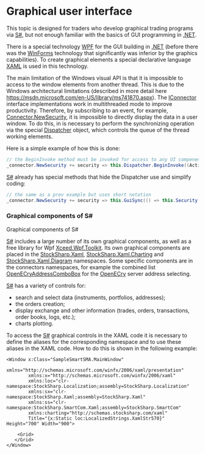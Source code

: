 # Graphical user interface

This topic is designed for traders who develop graphical trading programs via [S\#](StockSharpAbout.md), but not enough familiar with the basics of GUI programming in [.NET](https://en.wikipedia.org/wiki/.NET_Framework).

There is a special technology [WPF](https://en.wikipedia.org/wiki/Windows_Presentation_Foundation) for the GUI building in [.NET](https://en.wikipedia.org/wiki/.NET_Framework) (before there was the [WinForms](https://en.wikipedia.org/wiki/WinForms) technology that significantly was inferior by the graphics capabilities). To create graphical elements a special declarative language [XAML](https://msdn.microsoft.com/library/hh700354.aspx) is used in this technology.

The main limitation of the Windows visual API is that it is impossible to access to the window elements from another thread. This is due to the Windows architectural limitations (described in more detail here [https:\/\/msdn.microsoft.com\/en\-US\/library\/ms741870.aspx](https://msdn.microsoft.com/en-US/library/ms741870.aspx)). The [IConnector](xref:StockSharp.BusinessEntities.IConnector) interface implementations work in multithreaded mode to improve productivity. Therefore, by subscribing to an event, for example, [Connector.NewSecurity](xref:StockSharp.Algo.Connector.NewSecurity), it is impossible to directly display the data in a user window. To do this, in is necessary to perform the synchronizing operation via the special [Dispatcher](https://msdn.microsoft.com/library/system.windows.threading.dispatcher.aspx) object, which controls the queue of the thread working elements.

Here is a simple example of how this is done:

```cs
// the BeginInvoke method must be invoked for access to any UI compenents in market-data handles
_connector.NewSecurity += security => this.Dispatcher.BeginInvoke((Action)(() => this.Security.ItemsSource = _connector.Securities));
```

[S\#](StockSharpAbout.md) already has special methods that hide the Dispatcher use and simplify coding: 

```cs
// the same as a prev example but uses short notation
_connector.NewSecurity += security => this.GuiSync(() => this.Security.ItemsSource = _connector.Securities);
```

### Graphical components of S\#

Graphical components of S\#

[S\#](StockSharpAbout.md) includes a large number of its own graphical components, as well as a free library for Wpf [Xceed.Wpf.Toolkit](https://wpftoolkit.codeplex.com/). Its own graphical components are placed in the [StockSharp.Xaml](xref:StockSharp.Xaml), [StockSharp.Xaml.Charting](xref:StockSharp.Xaml.Charting) and [StockSharp.Xaml.Diagram](xref:StockSharp.Xaml.Diagram) namespaces. Some specific components are in the connectors namespaces, for example the combined list [OpenECryAddressComboBox](xref:StockSharp.OpenECry.Xaml.OpenECryAddressComboBox) for the [OpenECry](OEC.md) server address selecting. 

[S\#](StockSharpAbout.md) has a variety of controls for: 

- search and select data (instruments, portfolios, addresses);
- the orders creation;
- display exchange and other information (trades, orders, transactions, order books, logs, etc.);
- charts plotting.

To access the [S\#](StockSharpAbout.md) graphical controls in the XAML code it is necessary to define the aliases for the corresponding namespace and to use these aliases in the XAML code. How to do this is shown in the following example: 

```xaml
<Window x:Class="SampleSmartSMA.MainWindow"
        xmlns="http://schemas.microsoft.com/winfx/2006/xaml/presentation"
        xmlns:x="http://schemas.microsoft.com/winfx/2006/xaml"
        xmlns:loc="clr-namespace:StockSharp.Localization;assembly=StockSharp.Localization"
        xmlns:sx="clr-namespace:StockSharp.Xaml;assembly=StockSharp.Xaml"
        xmlns:ss="clr-namespace:StockSharp.SmartCom.Xaml;assembly=StockSharp.SmartCom"
        xmlns:charting="http://schemas.stocksharp.com/xaml"
        Title="{x:Static loc:LocalizedStrings.XamlStr570}" Height="700" Width="900">
    
    <Grid>
   </Grid>
</Window>
	
```
